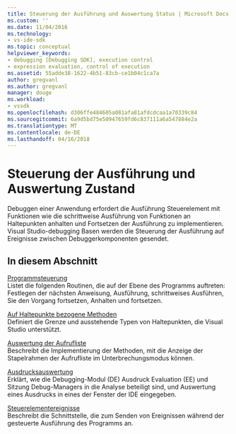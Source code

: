 ```yaml
---
title: Steuerung der Ausführung und Auswertung Status | Microsoft Docs
ms.custom: ''
ms.date: 11/04/2016
ms.technology:
- vs-ide-sdk
ms.topic: conceptual
helpviewer_keywords:
- debugging [Debugging SDK], execution control
- expression evaluation, control of execution
ms.assetid: 55adde38-1622-4b51-83cb-ce1b04c1ca7a
author: gregvanl
ms.author: gregvanl
manager: douge
ms.workload:
- vssdk
ms.openlocfilehash: d306ffe484605a081afa81afdcdcaa1a70339c84
ms.sourcegitcommit: 6a9d5bd75e50947659fd6c837111a6a547884e2a
ms.translationtype: MT
ms.contentlocale: de-DE
ms.lasthandoff: 04/16/2018
---
```

# <a name="execution-control-and-state-evaluation"></a>Steuerung der Ausführung und Auswertung Zustand
Debuggen einer Anwendung erfordert die Ausführung Steuerelement mit Funktionen wie die schrittweise Ausführung von Funktionen an Haltepunkten anhalten und Fortsetzen der Ausführung zu implementieren. Visual Studio-debugging Basen werden die Steuerung der Ausführung auf Ereignisse zwischen Debuggerkomponenten gesendet.  
  
## <a name="in-this-section"></a>In diesem Abschnitt  
 [Programmsteuerung](../../extensibility/debugger/program-control.md)  
 Listet die folgenden Routinen, die auf der Ebene des Programms auftreten: Festlegen der nächsten Anweisung, Ausführung, schrittweises Ausführen, Sie den Vorgang fortsetzen, Anhalten und fortsetzen.  
  
 [Auf Haltepunkte bezogene Methoden](../../extensibility/debugger/breakpoint-related-methods.md)  
 Definiert die Grenze und ausstehende Typen von Haltepunkten, die Visual Studio unterstützt.  
  
 [Auswertung der Aufrufliste](../../extensibility/debugger/call-stack-evaluation.md)  
 Beschreibt die Implementierung der Methoden, mit die Anzeige der Stapelrahmen der Aufrufliste im Unterbrechungsmodus können.  
  
 [Ausdrucksauswertung](../../extensibility/debugger/expression-evaluation-visual-studio-debugging-sdk.md)  
 Erklärt, wie die Debugging-Modul (DE) Ausdruck Evaluation (EE) und Sitzung Debug-Managers in die Analyse beteiligt sind, und Auswertung eines Ausdrucks in eines der Fenster der IDE eingegeben.  
  
 [Steuerelementereignisse](../../extensibility/debugger/control-events.md)  
 Beschreibt die Schnittstelle, die zum Senden von Ereignissen während der gesteuerte Ausführung des Programms an.
